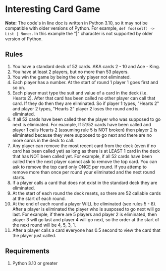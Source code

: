 <!DOCTYPEhtml>
 <html>
  <body>

<h1>Interesting Card Game</h1>
<p><b>Note:</b> The code's in line doc is written in Python 3.10, so it may not be compatible with older versions of Python. For example, <code>def foo(self) -> List | None:</code>. In this example the "|" character is not supported by older version of Python.</p>
<h2>Rules</h2>
<ol>
	<li>You have a standard deck of 52 cards. AKA cards 2 - 10 and Ace - King.</li>
	<li>You have at least 2 players, but no more than 53 players.</li>
	<li>You win the game by being the only player not eliminated.</li>
	<li>Each player has a number. At the start of round 1 player 1 goes first and so on.</li>
	<li>Each player must type the suit and value of a card in the deck (i.e. Hearts 2). After that card has been called no other player can call that card. If they do then they are eliminated. So if player 1 types, "Hearts 2" and player 2 types, "Hearts 2" player 2 loses the round and is eliminated.</li>
	<li>If all 52 cards have been called then the player who was supposed to go next is eliminated. For example, If 51/52 cards have been called and player 1 calls Hearts 2 (assuming rule 5 is NOT broken) then player 2 is eliminated because they were supposed to go next and there are no more cards in the deck to call.</li>
	<li>Any player can remove the most recent card from the deck (even if no card has been called yet) as long as there is at LEAST 1 card in the deck that has NOT been called yet. For example, if all 52 cards have been called then the next player cannot ask to remove the top card. You can ask to remove the top card only ONCE per round. If you attemp to remove more than once per round your eliminated and the next round starts.</li>
	<li>If a player calls a card that does not exist in the standard deck they are eliminated.</li>
	<li>At the start of each round the deck resets, so there are 52 callable cards at the start of each round.</li>
	<li>At the end of each round a player WILL be eliminated (see rules 5 - 8). After a player is eliminated the player who is susposed to go next will go last. For example, if there are 5 players and player 2 is eliminated, then player 3 will go last and player 4 will go next, so the order at the start of the next round will be 4, 5, 3, 1.</li>
	<li>After a player calls a card everyone has 0.5 second to view the card that the player just called.</li>
</ol>

<h2>Requirements</h2>
<ol>
	<li>Python 3.10 or greater</li>
</ol>

 </body>
</html>
